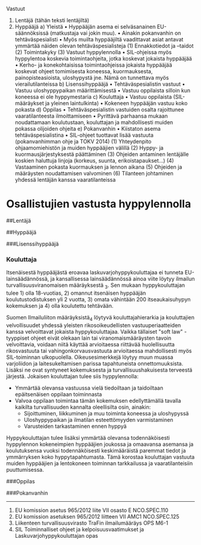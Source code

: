 Vastuut
1)	Lentäjä (tähän teksti lentäjiltä)
2)	Hyppääjä
a)	Yleistä
•	Hyppääjän asema ei selväsanainen EU-säännöksissä (matkustaja vai jokin muu).
•	Ainakin pokanvanhin on tehtäväspesialisti 
•	Myös muilta hyppääjiltä vaadittavat asiat antavat ymmärtää näiden olevan tehtäväspesialisteja
(1)	Ennakkotiedot ja –taidot
(2)	Toimintakyky
(3)	Vastuut hyppylennolla
•	SIL-ohjeissa myös hyppylentoa koskevia toimintaohjeita, jotka koskevat jokaista hyppääjää 
•	Kerho- ja konekohtaisissa toimintaohjeissa jokaista hyppääjää koskevat ohjeet tomimisesta koneessa, kuormauksesta, painopisteasioista, uloshypystä  jne. Nämä on tunnettava myös vierailutilanteissa
b)	Lisenssihyppääjä
•	Tehtäväspesialistin vastuut
•	Vastuu uloshyppypaikan määrittämisestä
•	Vastuu oppilaista silloin kun koneessa ei ole hyppymestaria
c)	Kouluttaja
•	Vastuu oppilaista (SIL-määräykset ja yleinen laintulkinta)
•	Kokeneen hyppääjän vastuu koko pokasta
d)	Oppilas
•	Tehtäväspesialistin vastuiden osalta rajoittunee vaaratilanteesta ilmoittamiseen
•	Pyrittävä parhaansa mukaan noudattamaan koulutustaan, kouluttajan ja mahdollisesti muiden pokassa olijoiden ohjeita
e)	Pokanvanhin
•	Kiistaton asema tehtäväspesialistina
•	SIL-ohjeet tuottavat lisää vastuuta (pokanvanhimman ohje ja TOKV 2014)
(1)	Yhteydenpito ohjaamomiehistön ja muiden hyppääjien välillä
(2)	Hyppy- ja kuormausjärjestyksestä päättäminen
(3)	Ohjeiden antaminen lentäjälle koskien haluttuja linjoja (korkeus, suunta, erikoistapaukset…)
(4)	Vastaaminen pokasta kuormauksen ja lennon aikana
(5)	Ohjeiden ja määräysten noudattamisen valvominen
(6)	Tilanteen johtaminen yhdessä lentäjän kanssa vaaratilanteissa



# Osallistujien vastusta hyppylennolla

##Lentäjä



##Hyppääjä



###Lisenssihyppääjä





### Kouluttaja

Itsenäisestä hyppääjästä eroavaa laskuvarjohyppykouluttajaa ei tunneta EU-lainsäädännössä, ja kansallisessa lainsäädännössä ainoa viite löytyy ilmailun turvallisuusviranomaisen määräyksestä <sub>3</sub>. Sen mukaan hyppykouluttajan tulee 1) olla 18-vuotias, 2) omannut itsenäisen hyppääjän koulutustodistuksen yli 2 vuotta, 3) omata vähintään 200 itseaukaisuhypyn kokemuksen ja 4) olla koulutettu tehtävään.

Suomen Ilmailuliiton määräyksistä<sub>4</sub> löytyvä kouluttajahierarkia ja kouluttajien velvollisuudet yhdessä yleisten rikosoikeudellisten vastuuperiaatteiden kanssa velvoittavat jokaista hyppykouluttajaa. Vaikka tällaiset "soft law" -tyyppiset ohjeet eivät olekaan lain tai viranomaismääräysten tavoin velvoittavia, voidaan niitä käyttää arvioitaessa riittävää huolellisuutta rikosvastuuta tai vahingonkorvausvastuuta arvioitaessa mahdollisesti myös SIL-toiminnan ulkopuolella. Oikeusesimerkkejä löytyy muun muassa varjoliidon ja laitesukeltamisen parissa tapahtuneista onnettomuuksista.  Lisäksi ne ovat syntyneet kokemuksesta ja turvallisuushakuisesta  terveestä järjestä. Jokaisen kouluttajan tulee siis hyppylennolla:

- Ymmärtää olevansa vastuussa vielä tiedoiltaan ja taidoiltaan epäitsenäisen oppilaan toiminnasta
- Valvoa oppilaan toimintaa tämän kokemuksen edellyttämällä tavalla kaikilta turvallisuuden kannalta oleellisilta osin, ainakin:
  - Sijoittuminen, liikkuminen ja muu toiminta koneessa ja uloshypyssä
  - Uloshyppypaikan ja ilmatilan esteettömyyden varmistaminen
  - Varusteiden tarkastaminen ennen hyppyä
 
  
Hyppykouluttajan tulee lisäksi ymmärtää olevansa todennäköisesti hyppylennon kokeneimpien hyppääjien joukossa ja omaavansa asemansa ja koulutuksensa vuoksi todennäköisesti keskimääräistä paremmat tiedot ja ymmärryksen koko hyppytapahtumasta. Tämä korostaa kouluttajan vastuuta muiden hyppääjien ja lentokoneen toiminnan tarkkailussa ja vaaratilanteisiin puuttumisessa.


###Oppilas

###Pokanvanhin







--------------------------------------------------------------------------------------------------

1) EU komission asetus 965/2012 liite VII osasto E NCO.SPEC.110  
2) EU komission asetuksen 965/2012 liitteen VII AMC1 NCO.SPEC.125  
3) Liikenteen turvallisuusvirasto TraFin ilmailumääräys OPS M6-1  
4) SIL Toiminnalliset ohjeet ja kelpoisuusvaatimukset ja Laskuvarjohyppykouluttajan opas